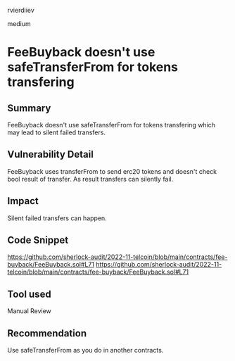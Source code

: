 rvierdiiev

medium

# FeeBuyback doesn't use safeTransferFrom for tokens transfering

## Summary
FeeBuyback doesn't use safeTransferFrom for tokens transfering which may lead to silent failed transfers.

## Vulnerability Detail
FeeBuyback uses transferFrom to send erc20 tokens and doesn't check bool result of transfer. As result transfers can silently fail.
## Impact
Silent failed transfers can happen.
## Code Snippet
https://github.com/sherlock-audit/2022-11-telcoin/blob/main/contracts/fee-buyback/FeeBuyback.sol#L71
https://github.com/sherlock-audit/2022-11-telcoin/blob/main/contracts/fee-buyback/FeeBuyback.sol#L71
## Tool used

Manual Review

## Recommendation
Use safeTransferFrom as you do in another contracts.
